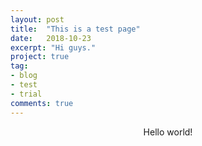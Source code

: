 ```yaml
---
layout: post
title:  "This is a test page"
date:   2018-10-23
excerpt: "Hi guys."
project: true
tag:
- blog
- test
- trial
comments: true
---
```


<center> Hello world! </center>
